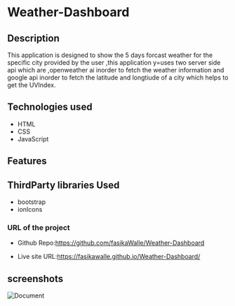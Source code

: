 # Weather-Dashboard

## Description

This application is designed to show the 5 days forcast weather for the specific city provided by the user ,this application y=uses two server side api which are ,openweather ai inorder to fetch the weather information and google api inorder to fetch the latitude and longtiude of a city which helps to get the UVIndex.

## Technologies used

- HTML
- CSS
- JavaScript

## Features

## ThirdParty libraries Used

- bootstrap
- ionIcons

### URL of the project

- Github Repo:https://github.com/fasikaWalle/Weather-Dashboard

- Live site URL:https://fasikawalle.github.io/Weather-Dashboard/

## screenshots
![Document](https://user-images.githubusercontent.com/73629983/104972396-46676300-59b7-11eb-94ae-1e1745bddb60.png)
